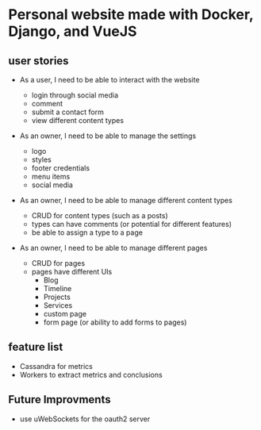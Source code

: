 # Personal website made with Docker, Django, and VueJS

## user stories

- As a user, I need to be able to interact with the website
    - login through social media
    - comment
    - submit a contact form
    - view different content types

- As an owner, I need to be able to manage the settings
    - logo
    - styles
    - footer credentials
    - menu items
    - social media

- As an owner, I need to be able to manage different content types
    - CRUD for content types (such as a posts)
    - types can have comments (or potential for different features)
    - be able to assign a type to a page

- As an owner, I need to be able to manage different pages
    - CRUD for pages
    - pages have different UIs
        - Blog
        - Timeline
        - Projects
        - Services
        - custom page
        - form page (or ability to add forms to pages)


## feature list
- Cassandra for metrics
- Workers to extract metrics and conclusions

## Future Improvments
- use uWebSockets for the oauth2 server